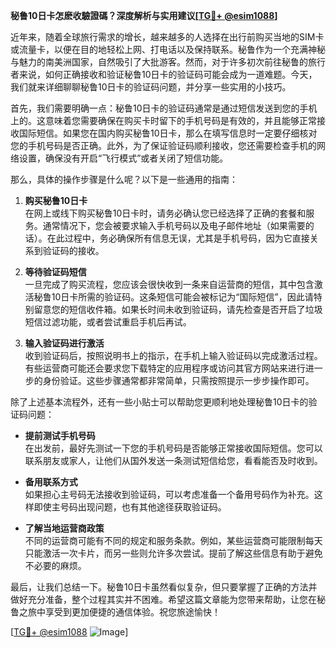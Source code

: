 **秘鲁10日卡怎麽收驗證碼？深度解析与实用建议[[TG💪+ @esim1088](https://t.me/s/esim1088)]**

近年来，随着全球旅行需求的增长，越来越多的人选择在出行前购买当地的SIM卡或流量卡，以便在目的地轻松上网、打电话以及保持联系。秘鲁作为一个充满神秘与魅力的南美洲国家，自然吸引了大批游客。然而，对于许多初次前往秘鲁的旅行者来说，如何正确接收和验证秘鲁10日卡的验证码可能会成为一道难题。今天，我们就来详细聊聊秘鲁10日卡的验证码问题，并分享一些实用的小技巧。

首先，我们需要明确一点：秘鲁10日卡的验证码通常是通过短信发送到您的手机上的。这意味着您需要确保在购买卡时留下的手机号码是有效的，并且能够正常接收国际短信。如果您在国内购买秘鲁10日卡，那么在填写信息时一定要仔细核对您的手机号码是否正确。此外，为了保证验证码顺利接收，您还需要检查手机的网络设置，确保没有开启“飞行模式”或者关闭了短信功能。

那么，具体的操作步骤是什么呢？以下是一些通用的指南：

1. **购买秘鲁10日卡**  
   在网上或线下购买秘鲁10日卡时，请务必确认您已经选择了正确的套餐和服务。通常情况下，您会被要求输入手机号码以及电子邮件地址（如果需要的话）。在此过程中，务必确保所有信息无误，尤其是手机号码，因为它直接关系到验证码的接收。

2. **等待验证码短信**  
   一旦完成了购买流程，您应该会很快收到一条来自运营商的短信，其中包含激活秘鲁10日卡所需的验证码。这条短信可能会被标记为“国际短信”，因此请特别留意您的短信收件箱。如果长时间未收到验证码，请先检查是否开启了垃圾短信过滤功能，或者尝试重启手机后再试。

3. **输入验证码进行激活**  
   收到验证码后，按照说明书上的指示，在手机上输入验证码以完成激活过程。有些运营商可能还会要求您下载特定的应用程序或访问其官方网站来进行进一步的身份验证。这些步骤通常都非常简单，只需按照提示一步步操作即可。

除了上述基本流程外，还有一些小贴士可以帮助您更顺利地处理秘鲁10日卡的验证码问题：

- **提前测试手机号码**  
  在出发前，最好先测试一下您的手机号码是否能够正常接收国际短信。您可以联系朋友或家人，让他们从国外发送一条测试短信给您，看看能否及时收到。

- **备用联系方式**  
  如果担心主号码无法接收到验证码，可以考虑准备一个备用号码作为补充。这样即使主号码出现问题，也有其他途径获取验证码。

- **了解当地运营商政策**  
  不同的运营商可能有不同的规定和服务条款。例如，某些运营商可能限制每天只能激活一次卡片，而另一些则允许多次尝试。提前了解这些信息有助于避免不必要的麻烦。

最后，让我们总结一下。秘鲁10日卡虽然看似复杂，但只要掌握了正确的方法并做好充分准备，整个过程其实并不困难。希望这篇文章能为您带来帮助，让您在秘鲁之旅中享受到更加便捷的通信体验。祝您旅途愉快！

[[TG💪+ @esim1088](https://t.me/s/esim1088) ![Image](https://i.postimg.cc/4NQfJmqS/Snipaste-2025-05-13-00-14-12.png)]